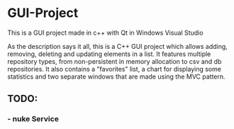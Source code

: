 # GUI-Project
This is a GUI project made in c++ with Qt in Windows Visual Studio

As the description says it all, this is a C++ GUI project which allows adding, removing, deleting and updating elements in a list.
It features multiple repository types, from non-persistent in memory allocation to csv and db repositories. It also contains a
"favorites" list, a chart for displaying some statistics and two separate windows that are made using the MVC pattern.

## TODO:
### - nuke Service
